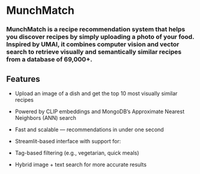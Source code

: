 # MunchMatch

### MunchMatch is a recipe recommendation system that helps you discover recipes by simply uploading a photo of your food. Inspired by UMAI, it combines computer vision and vector search to retrieve visually and semantically similar recipes from a database of 69,000+.

## Features
- Upload an image of a dish and get the top 10 most visually similar recipes

- Powered by CLIP embeddings and MongoDB’s Approximate Nearest Neighbors (ANN) search

- Fast and scalable — recommendations in under one second

- Streamlit-based interface with support for:

- Tag-based filtering (e.g., vegetarian, quick meals)

- Hybrid image + text search for more accurate results
